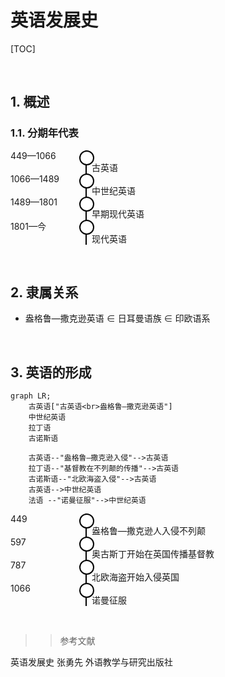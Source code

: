 # 英语发展史

<style>
  h1 {
    counter-reset: h2
  }
  h2 {
    counter-reset: h3
  }
  h2:before {
    counter-increment: h2;
    content: counter(h2) ". "
  }
  h3:before {
    counter-increment: h3;
    content: counter(h2) "." counter(h3) ". "
  }

  .period {
    position: relative
  }
  .period dt:before {
    content: ' ';
    background: white;
    position: absolute;
    border-radius: 50%;
    border: 2px solid black;
    left: 110px;
    width: 20px;
    height: 20px;
  }
  .period dl:before {
    content: ' ';
    background: black;
    display: inline-block;
    position: absolute;
    left: 120px;
    width: 2px;
    height: 100%;
  }
  .period dd {
    padding-left: 90px
  }
</style>

[TOC]

</br>

## 概述

### 分期年代表

<div class="period">
<dl>

<dt>449—1066</dt>
<dd>古英语</dd>

<dt>1066—1489</dt>
<dd>中世纪英语</dd>

<dt>1489—1801</dt>
<dd>早期现代英语</dd>

<dt>1801—今</dt>
<dd>现代英语</dd>

</dl>
</div>

</br>

## 隶属关系

+ 盎格鲁—撒克逊英语 $\in$ 日耳曼语族 $\in$ 印欧语系

</br>

## 英语的形成

```mermaid
graph LR;
    古英语["古英语<br>盎格鲁—撒克逊英语"]
    中世纪英语
    拉丁语
    古诺斯语
    
    古英语--"盎格鲁—撒克逊入侵"-->古英语
    拉丁语--"基督教在不列颠的传播"-->古英语
    古诺斯语--"北欧海盗入侵"-->古英语
    古英语-->中世纪英语
    法语 --"诺曼征服"-->中世纪英语
```

<div class="period">
<dl>

<dt>449</dt>
<dd>盎格鲁—撒克逊人入侵不列颠</dd>

<dt>597</dt>
<dd>奥古斯丁开始在英国传播基督教</dd>

<dt>787</dt>
<dd>北欧海盗开始入侵英国</dd>

<dt>1066</dt>
<dd>诺曼征服</dd>

</dl>
</div>

</br>

>> 参考文献

英语发展史 张勇先 外语教学与研究出版社
